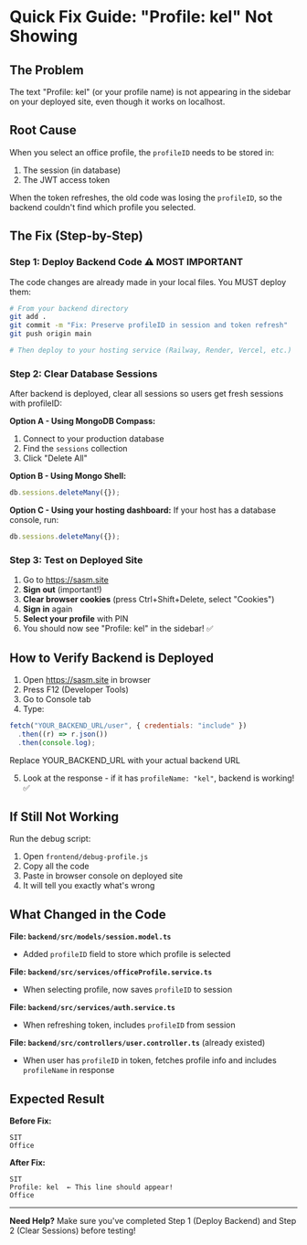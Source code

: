 # Quick Fix Guide: "Profile: kel" Not Showing

## The Problem

The text "Profile: kel" (or your profile name) is not appearing in the sidebar on your deployed site, even though it works on localhost.

## Root Cause

When you select an office profile, the `profileID` needs to be stored in:

1. The session (in database)
2. The JWT access token

When the token refreshes, the old code was losing the `profileID`, so the backend couldn't find which profile you selected.

## The Fix (Step-by-Step)

### Step 1: Deploy Backend Code ⚠️ MOST IMPORTANT

The code changes are already made in your local files. You MUST deploy them:

```bash
# From your backend directory
git add .
git commit -m "Fix: Preserve profileID in session and token refresh"
git push origin main

# Then deploy to your hosting service (Railway, Render, Vercel, etc.)
```

### Step 2: Clear Database Sessions

After backend is deployed, clear all sessions so users get fresh sessions with profileID:

**Option A - Using MongoDB Compass:**

1. Connect to your production database
2. Find the `sessions` collection
3. Click "Delete All"

**Option B - Using Mongo Shell:**

```javascript
db.sessions.deleteMany({});
```

**Option C - Using your hosting dashboard:**
If your host has a database console, run:

```javascript
db.sessions.deleteMany({});
```

### Step 3: Test on Deployed Site

1. Go to https://sasm.site
2. **Sign out** (important!)
3. **Clear browser cookies** (press Ctrl+Shift+Delete, select "Cookies")
4. **Sign in** again
5. **Select your profile** with PIN
6. You should now see "Profile: kel" in the sidebar! ✅

## How to Verify Backend is Deployed

1. Open https://sasm.site in browser
2. Press F12 (Developer Tools)
3. Go to Console tab
4. Type:

```javascript
fetch("YOUR_BACKEND_URL/user", { credentials: "include" })
  .then((r) => r.json())
  .then(console.log);
```

Replace YOUR_BACKEND_URL with your actual backend URL

5. Look at the response - if it has `profileName: "kel"`, backend is working! ✅

## If Still Not Working

Run the debug script:

1. Open `frontend/debug-profile.js`
2. Copy all the code
3. Paste in browser console on deployed site
4. It will tell you exactly what's wrong

## What Changed in the Code

**File: `backend/src/models/session.model.ts`**

- Added `profileID` field to store which profile is selected

**File: `backend/src/services/officeProfile.service.ts`**

- When selecting profile, now saves `profileID` to session

**File: `backend/src/services/auth.service.ts`**

- When refreshing token, includes `profileID` from session

**File: `backend/src/controllers/user.controller.ts`** (already existed)

- When user has `profileID` in token, fetches profile info and includes `profileName` in response

## Expected Result

**Before Fix:**

```
SIT
Office
```

**After Fix:**

```
SIT
Profile: kel  ← This line should appear!
Office
```

---

**Need Help?** Make sure you've completed Step 1 (Deploy Backend) and Step 2 (Clear Sessions) before testing!
